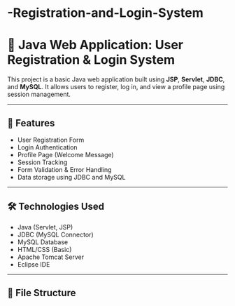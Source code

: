 # -Registration-and-Login-System
# 🧾 Java Web Application: User Registration & Login System

This project is a basic Java web application built using **JSP**, **Servlet**, **JDBC**, and **MySQL**. It allows users to register, log in, and view a profile page using session management.

---

## 🚀 Features

- User Registration Form  
- Login Authentication  
- Profile Page (Welcome Message)  
- Session Tracking  
- Form Validation & Error Handling  
- Data storage using JDBC and MySQL  

---

## 🛠️ Technologies Used

- Java (Servlet, JSP)
- JDBC (MySQL Connector)
- MySQL Database
- HTML/CSS (Basic)
- Apache Tomcat Server
- Eclipse IDE

---

## 📁 File Structure

